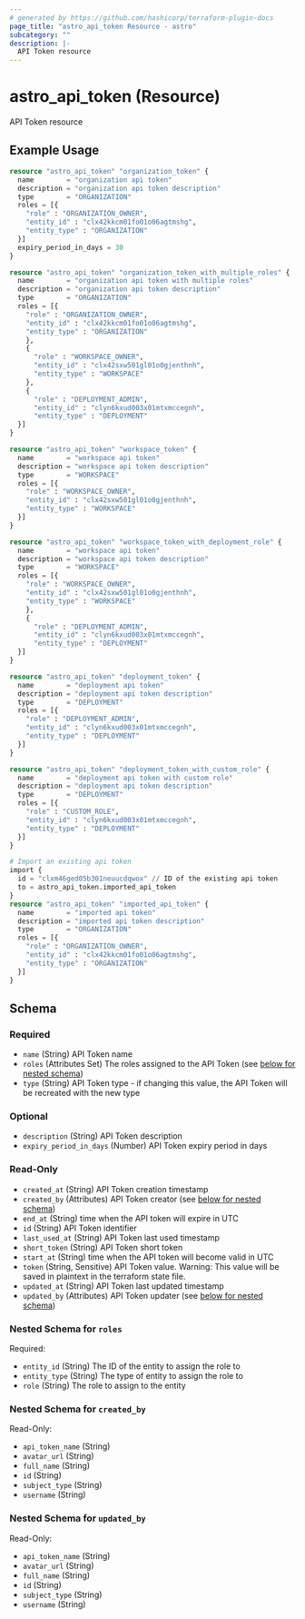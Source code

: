 ```yaml
---
# generated by https://github.com/hashicorp/terraform-plugin-docs
page_title: "astro_api_token Resource - astro"
subcategory: ""
description: |-
  API Token resource
---
```


# astro_api_token (Resource)

API Token resource

## Example Usage

```terraform
resource "astro_api_token" "organization_token" {
  name        = "organization api token"
  description = "organization api token description"
  type        = "ORGANIZATION"
  roles = [{
    "role" : "ORGANIZATION_OWNER",
    "entity_id" : "clx42kkcm01fo01o06agtmshg",
    "entity_type" : "ORGANIZATION"
  }]
  expiry_period_in_days = 30
}

resource "astro_api_token" "organization_token_with_multiple_roles" {
  name        = "organization api token with multiple roles"
  description = "organization api token description"
  type        = "ORGANIZATION"
  roles = [{
    "role" : "ORGANIZATION_OWNER",
    "entity_id" : "clx42kkcm01fo01o06agtmshg",
    "entity_type" : "ORGANIZATION"
    },
    {
      "role" : "WORKSPACE_OWNER",
      "entity_id" : "clx42sxw501gl01o0gjenthnh",
      "entity_type" : "WORKSPACE"
    },
    {
      "role" : "DEPLOYMENT_ADMIN",
      "entity_id" : "clyn6kxud003x01mtxmccegnh",
      "entity_type" : "DEPLOYMENT"
  }]
}

resource "astro_api_token" "workspace_token" {
  name        = "workspace api token"
  description = "workspace api token description"
  type        = "WORKSPACE"
  roles = [{
    "role" : "WORKSPACE_OWNER",
    "entity_id" : "clx42sxw501gl01o0gjenthnh",
    "entity_type" : "WORKSPACE"
  }]
}

resource "astro_api_token" "workspace_token_with_deployment_role" {
  name        = "workspace api token"
  description = "workspace api token description"
  type        = "WORKSPACE"
  roles = [{
    "role" : "WORKSPACE_OWNER",
    "entity_id" : "clx42sxw501gl01o0gjenthnh",
    "entity_type" : "WORKSPACE"
    },
    {
      "role" : "DEPLOYMENT_ADMIN",
      "entity_id" : "clyn6kxud003x01mtxmccegnh",
      "entity_type" : "DEPLOYMENT"
  }]
}

resource "astro_api_token" "deployment_token" {
  name        = "deployment api token"
  description = "deployment api token description"
  type        = "DEPLOYMENT"
  roles = [{
    "role" : "DEPLOYMENT_ADMIN",
    "entity_id" : "clyn6kxud003x01mtxmccegnh",
    "entity_type" : "DEPLOYMENT"
  }]
}

resource "astro_api_token" "deployment_token_with_custom_role" {
  name        = "deployment api token with custom role"
  description = "deployment api token description"
  type        = "DEPLOYMENT"
  roles = [{
    "role" : "CUSTOM_ROLE",
    "entity_id" : "clyn6kxud003x01mtxmccegnh",
    "entity_type" : "DEPLOYMENT"
  }]
}

# Import an existing api token
import {
  id = "clxm46ged05b301neuucdqwox" // ID of the existing api token
  to = astro_api_token.imported_api_token
}
resource "astro_api_token" "imported_api_token" {
  name        = "imported api token"
  description = "imported api token description"
  type        = "ORGANIZATION"
  roles = [{
    "role" : "ORGANIZATION_OWNER",
    "entity_id" : "clx42kkcm01fo01o06agtmshg",
    "entity_type" : "ORGANIZATION"
  }]
}
```

<!-- schema generated by tfplugindocs -->
## Schema

### Required

- `name` (String) API Token name
- `roles` (Attributes Set) The roles assigned to the API Token (see [below for nested schema](#nestedatt--roles))
- `type` (String) API Token type - if changing this value, the API Token will be recreated with the new type

### Optional

- `description` (String) API Token description
- `expiry_period_in_days` (Number) API Token expiry period in days

### Read-Only

- `created_at` (String) API Token creation timestamp
- `created_by` (Attributes) API Token creator (see [below for nested schema](#nestedatt--created_by))
- `end_at` (String) time when the API token will expire in UTC
- `id` (String) API Token identifier
- `last_used_at` (String) API Token last used timestamp
- `short_token` (String) API Token short token
- `start_at` (String) time when the API token will become valid in UTC
- `token` (String, Sensitive) API Token value. Warning: This value will be saved in plaintext in the terraform state file.
- `updated_at` (String) API Token last updated timestamp
- `updated_by` (Attributes) API Token updater (see [below for nested schema](#nestedatt--updated_by))

<a id="nestedatt--roles"></a>
### Nested Schema for `roles`

Required:

- `entity_id` (String) The ID of the entity to assign the role to
- `entity_type` (String) The type of entity to assign the role to
- `role` (String) The role to assign to the entity


<a id="nestedatt--created_by"></a>
### Nested Schema for `created_by`

Read-Only:

- `api_token_name` (String)
- `avatar_url` (String)
- `full_name` (String)
- `id` (String)
- `subject_type` (String)
- `username` (String)


<a id="nestedatt--updated_by"></a>
### Nested Schema for `updated_by`

Read-Only:

- `api_token_name` (String)
- `avatar_url` (String)
- `full_name` (String)
- `id` (String)
- `subject_type` (String)
- `username` (String)
